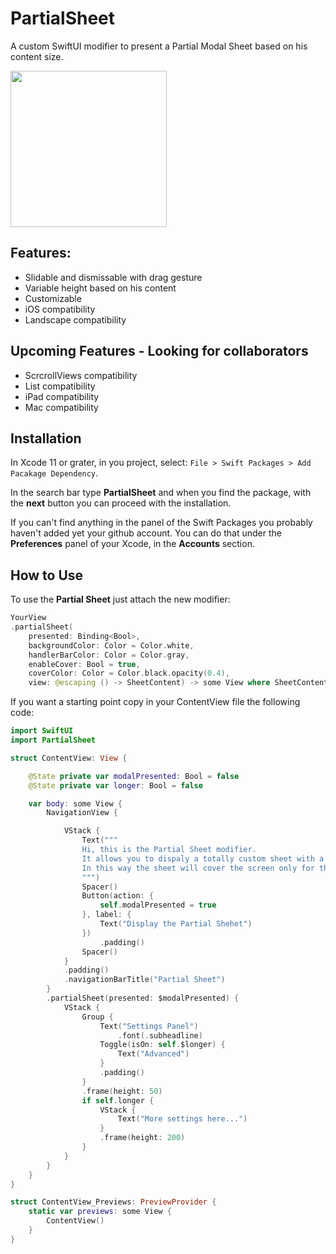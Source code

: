 # PartialSheet

A custom SwiftUI modifier to present a Partial Modal Sheet based on his content size.

<img src="https://user-images.githubusercontent.com/11211914/68591775-c5970800-0491-11ea-8cf9-61746d253902.gif" width="250">

## Features:
- Slidable and dismissable with drag gesture
- Variable height based on his content
- Customizable
- iOS compatibility
- Landscape compatibility

## Upcoming Features - Looking for collaborators
- ScrcrollViews compatibility
- List compatibility
- iPad compatibility
- Mac compatibility


## Installation

In Xcode 11 or grater, in you project, select: `File > Swift Packages > Add Pacakage Dependency`.

In the search bar type **PartialSheet** and when you find the package, with the **next** button you can proceed with the installation.

If you can't find anything in the panel of the Swift Packages you probably haven't added yet your github account.
You can do that under the **Preferences** panel of your Xcode, in the **Accounts** section.

##  How to Use

To use the **Partial Sheet** just attach the new modifier:

```Swift
YourView
.partialSheet(
    presented: Binding<Bool>, 
    backgroundColor: Color = Color.white, 
    handlerBarColor: Color = Color.gray, 
    enableCover: Bool = true, 
    coverColor: Color = Color.black.opacity(0.4), 
    view: @escaping () -> SheetContent) -> some View where SheetContent : View
```

If you want a starting point copy in your ContentView file the following code:

```Swift
import SwiftUI
import PartialSheet

struct ContentView: View {

    @State private var modalPresented: Bool = false
    @State private var longer: Bool = false

    var body: some View {
        NavigationView {

            VStack {
                Text("""
				Hi, this is the Partial Sheet modifier.
				It allows you to dispaly a totally custom sheet with a relative height based on his content.
				In this way the sheet will cover the screen only for the space it will need
				""")
                Spacer()
                Button(action: {
                    self.modalPresented = true
                }, label: {
                    Text("Display the Partial Shehet")
                })
                    .padding()
                Spacer()
            }
            .padding()
            .navigationBarTitle("Partial Sheet")
        }
        .partialSheet(presented: $modalPresented) {
            VStack {
                Group {
                    Text("Settings Panel")
                        .font(.subheadline)
                    Toggle(isOn: self.$longer) {
                        Text("Advanced")
                    }
                    .padding()
                }
                .frame(height: 50)
                if self.longer {
                    VStack {
                        Text("More settings here...")
                    }
                    .frame(height: 200)
                }
            }
        }
    }
}

struct ContentView_Previews: PreviewProvider {
    static var previews: some View {
        ContentView()
    }
}
```


